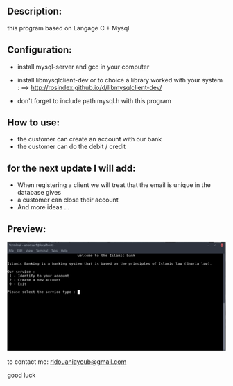 ## Description: 
this program based on Langage C + Mysql


## Configuration:

- install mysql-server and gcc in your computer

- install libmysqlclient-dev or to choice a library worked with your system : ==> http://rosindex.github.io/d/libmysqlclient-dev/

- don't forget to include path mysql.h with this program


## How to use:

- the customer can create an account with our bank
- the customer can do the debit / credit

## for the next update I will add:
- When registering a client we will treat that the email is unique in the database gives
- a customer can close their account
- And more ideas  ...

## Preview:
![islamic_bank](https://raw.githubusercontent.com/ayoubridouani/islamic_bank/master/interface.png "islamic_bank")


to contact me: ridouaniayoub@gmail.com


good luck
